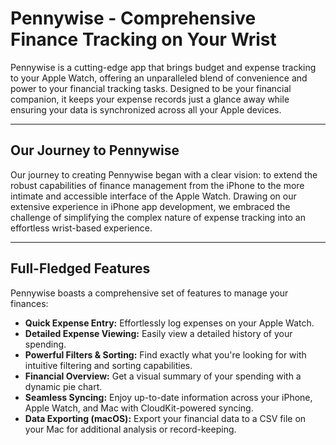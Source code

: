 # Pennywise - Comprehensive Finance Tracking on Your Wrist
Pennywise is a cutting-edge app that brings budget and expense tracking to your Apple Watch, offering an unparalleled blend of convenience and power to your financial tracking tasks. Designed to be your financial companion, it keeps your expense records just a glance away while ensuring your data is synchronized across all your Apple devices.

---

## Our Journey to Pennywise
Our journey to creating Pennywise began with a clear vision: to extend the robust capabilities of finance management from the iPhone to the more intimate and accessible interface of the Apple Watch. Drawing on our extensive experience in iPhone app development, we embraced the challenge of simplifying the complex nature of expense tracking into an effortless wrist-based experience.

---

## Full-Fledged Features
Pennywise boasts a comprehensive set of features to manage your finances:

- **Quick Expense Entry:** Effortlessly log expenses on your Apple Watch.
- **Detailed Expense Viewing:** Easily view a detailed history of your spending.
- **Powerful Filters & Sorting:** Find exactly what you're looking for with intuitive filtering and sorting capabilities.
- **Financial Overview:** Get a visual summary of your spending with a dynamic pie chart.
- **Seamless Syncing:** Enjoy up-to-date information across your iPhone, Apple Watch, and Mac with CloudKit-powered syncing.
- **Data Exporting (macOS):** Export your financial data to a CSV file on your Mac for additional analysis or record-keeping.

